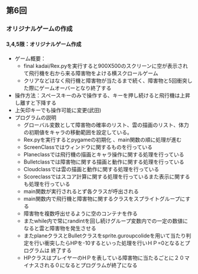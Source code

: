## 第6回
### オリジナルゲームの作成
#### 3,4,5限：オリジナルゲーム作成
- ゲーム概要：
    - final kadai/Rex.pyを実行すると900X500のスクリーンに空が表示されて飛行機を右から来る障害物をよける横スクロールゲーム
    - クリアなどはなく飛行機と障害物が当たるまで続く、障害物と5回衝突した際にゲームオーバーとなり終了する
- 操作方法：スペースキーのみで操作する、キーを押し続けると飛行機は上昇し離すと下降する
 - 上矢印キーでも操作可能に変更(武田)
- プログラムの説明
    - グローバル変数として障害物の確率のリスト、雲の描画のリスト、体力の初期値をキャラの移動範囲を設定している。
    - Rex.pyを実行するとpygameの初期化 、main関数の順に処理が進む
    - ScreenClassではウィンドウに関するものを行っている
    - Planeclassでは飛行機の描画とキャラ操作に関する処理を行っている
    - Bulletclassでは障害物に関する描画と動作に関する処理を行っている
    - Cloudclassでは雲の描画と動作に関する処理を行っている
    - Scoreclassではスコア計算に関する処理を行っているまた表示に関するも処理を行っている
    - main関数が実行されるとず各クラスが呼出される
    - main関数内で飛行機と障害物に関するクラスをスプライトグループにする
    - 障害物を複数呼出せるように空のコンテナを作る
    - またwhile内で常にrandintを回し続けグループ変数内での一定の数値になると雲と障害物を発生させる
    - またplaneクラスとBulletクラスをsprite.guroupcolideを用いて当たり判定を行い衝突したらHPを-10するといった処理を行いＨＰ=0となるとプログラムは
    終了する
    - HPクラスはプレイヤーのHＰを表している障害物に当たるごとに２０マイナスされる０になるとプログラムが終了になる



